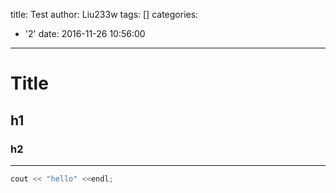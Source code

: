 title: Test
author: Liu233w
tags: []
categories:
  - '2'
date: 2016-11-26 10:56:00
---
# Title

## h1

### h2

-----------------------------------------------


```c++
cout << "hello" <<endl;
```